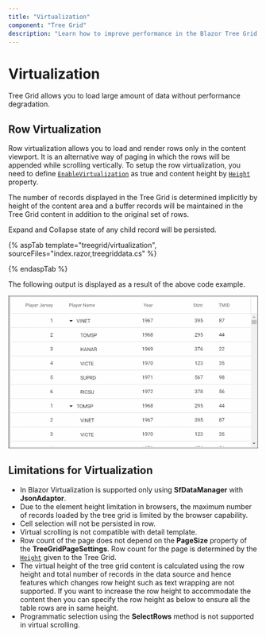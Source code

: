 ```yaml
---
title: "Virtualization"
component: "Tree Grid"
description: "Learn how to improve performance in the Blazor Tree Grid control by using row with virtualization. Also learn about the limitations of virtualization."
---
```


# Virtualization

Tree Grid allows you to load large amount of data without performance degradation.

## Row Virtualization

Row virtualization allows you to load and render rows only in the content viewport. It is an alternative way of paging in which the rows will be appended while scrolling vertically. To setup the row virtualization, you need to define
[`EnableVirtualization`](https://help.syncfusion.com/cr/blazor/Syncfusion.Blazor~Syncfusion.Blazor.TreeGrid.SfTreeGrid%601~EnableVirtualization.html) as true and content height by [`Height`](https://help.syncfusion.com/cr/blazor/Syncfusion.Blazor~Syncfusion.Blazor.TreeGrid.SfTreeGrid%601~Height.html) property.

The number of records displayed in the Tree Grid is determined implicitly by height of the content area and a buffer records will be maintained in the Tree Grid content in addition to the original set of rows.

Expand and Collapse state of any child record will be persisted.

{% aspTab template="treegrid/virtualization", sourceFiles="index.razor,treegriddata.cs" %}

{% endaspTab %}

The following output is displayed as a result of the above code example.

![Virtualization](images/virtualization.gif)

## Limitations for Virtualization

* In Blazor Virtualization is supported only using **SfDataManager** with **JsonAdaptor**.
* Due to the element height limitation in browsers, the maximum number of records loaded by the tree grid is limited by the browser capability.
* Cell selection will not be persisted in row.
* Virtual scrolling is not compatible with detail template.
* Row count of the page does not depend on the **PageSize** property of the **TreeGridPageSettings**. Row count for the page is determined by the [`Height`](https://help.syncfusion.com/cr/blazor/Syncfusion.Blazor~Syncfusion.Blazor.TreeGrid.SfTreeGrid%601~Height.html) given to the Tree Grid.
* The virtual height of the tree grid content is calculated using the row height and total number of records in the data source and hence features which changes row height such as text wrapping are not supported. If you want to increase the row height to accommodate the content then you can specify the row height as below to ensure all the table rows are in same height.
* Programmatic selection using the **SelectRows** method is not supported in virtual scrolling.